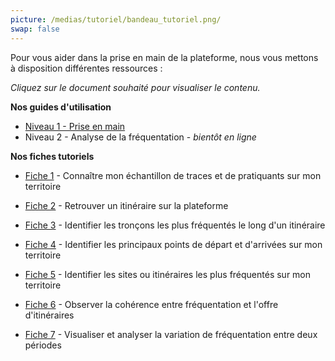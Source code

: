 ```yaml
---
picture: /medias/tutoriel/bandeau_tutoriel.png/
swap: false
---
```


<p>Pour vous aider dans la prise en main de la plateforme, nous vous mettons à disposition différentes ressources : </p>

<p><i>Cliquez sur le document souhaité pour visualiser le contenu.</i></p>

**Nos guides d'utilisation**

- [Niveau 1 - Prise en main](/medias/Guide-utilisation-plateforme-Outdoorvision.pdf)
- Niveau 2 - Analyse de la fréquentation - <i>bientôt en ligne</i>

<p></p>

**Nos fiches tutoriels**

- [Fiche 1](/medias/tutoriel/Fiche_1.pdf) - Connaître mon échantillon de traces et de pratiquants sur mon territoire
<p></p>

- [Fiche 2](/medias/tutoriel/Fiche_2.pdf) - Retrouver un itinéraire sur la plateforme
<p></p>

- [Fiche 3](/medias/tutoriel/Fiche_3.pdf) - Identifier les tronçons les plus fréquentés le long d'un itinéraire
<p></p>

- [Fiche 4](/medias/tutoriel/Fiche_4.pdf) - Identifier les principaux points de départ et d'arrivées sur mon territoire 
<p></p>

- [Fiche 5](/medias/tutoriel/Fiche_5.pdf) - Identifier les sites ou itinéraires les plus fréquentés sur mon territoire
<p></p>

- [Fiche 6](/medias/tutoriel/Fiche_6.pdf) - Observer la cohérence entre fréquentation et l'offre d'itinéraires
<p></p>

- [Fiche 7](/medias/tutoriel/Fiche_7.pdf) - Visualiser et analyser la variation de fréquentation entre deux périodes 
<p></p>
